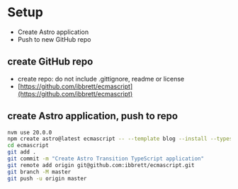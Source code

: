 # Setup

- Create Astro application
- Push to new GitHub repo

## create GitHub repo

- create repo: do not include .gittignore, readme or license
- [https://github.com/ibbrett/ecmascript](https://github.com/ibbrett/ecmascript)

## create Astro application, push to repo

```sh
nvm use 20.0.0
npm create astro@latest ecmascript -- --template blog --install --typescript strict --git
cd ecmascript
git add .
git commit -m "Create Astro Transition TypeScript application"
git remote add origin git@github.com:ibbrett/ecmascript.git
git branch -M master
git push -u origin master
```
